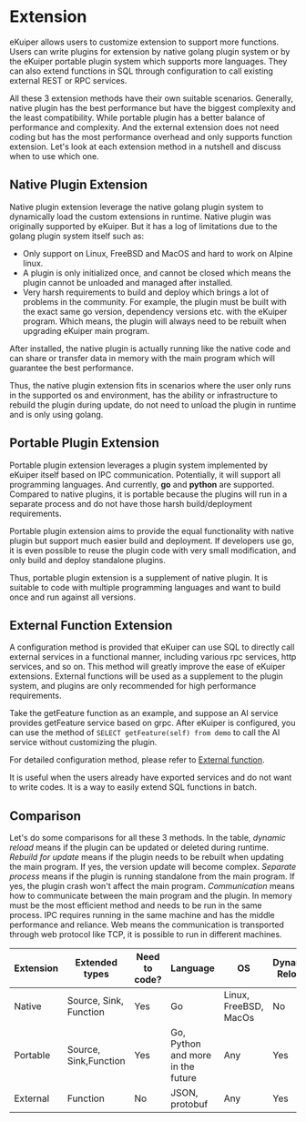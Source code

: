 # Extension

eKuiper allows users to customize extension to support more functions. Users can write plugins for extension by native golang plugin system or by the eKuiper portable plugin system which supports more languages. They can also extend functions in SQL through configuration to call existing external REST or RPC services.

All these 3 extension methods have their own suitable scenarios. Generally, native plugin has the best performance but have the biggest complexity and the least compatibility. While portable plugin has a better balance of performance and complexity. And the external extension does not need coding but has the most performance overhead and only supports function extension. Let's look at each extension method in a nutshell and discuss when to use which one.

## Native Plugin Extension

Native plugin extension leverage the native golang plugin system to dynamically load the custom extensions in runtime. Native plugin was originally supported by eKuiper. But it has a log of limitations due to the golang plugin system itself such as:

- Only support on Linux, FreeBSD and MacOS and hard to work on Alpine linux.
- A plugin is only initialized once, and cannot be closed which means the plugin cannot be unloaded and managed after installed.
- Very harsh requirements to build and deploy which brings a lot of problems in the community. For example, the plugin must be built with the exact same go version, dependency versions etc. with the eKuiper program. Which means, the plugin will always need to be rebuilt when upgrading eKuiper main program.

After installed, the native plugin is actually running like the native code and can share or transfer data in memory with the main program which will guarantee the best performance.

Thus, the native plugin extension fits in scenarios where the user only runs in the supported os and environment, has the ability or infrastructure to rebuild the plugin during update, do not need to unload the plugin in runtime and is only using golang. 

## Portable Plugin Extension

Portable plugin extension leverages a plugin system implemented by eKuiper itself based on IPC communication. Potentially, it will support all programming languages. And currently, **go** and **python** are supported. Compared to native plugins, it is portable because the plugins will run in a separate process and do not have those harsh build/deployment requirements. 

Portable plugin extension aims to provide the equal functionality with native plugin but support much easier build and deployment. If developers use go, it is even possible to reuse the plugin code with very small modification, and only build and deploy standalone plugins.

Thus, portable plugin extension is a supplement of native plugin. It is suitable to code with multiple programming languages and want to build once and run against all versions. 

## External Function Extension

A configuration method is provided that eKuiper can use SQL to directly call external services in a functional manner, including various rpc services, http services, and so on. This method will greatly improve the ease of eKuiper extensions. External functions will be used as a supplement to the plugin system, and plugins are only recommended for high performance requirements.

Take the getFeature function as an example, and suppose an AI service provides getFeature service based on grpc. After eKuiper is configured, you can use the method of `SELECT getFeature(self) from demo` to call the AI service without customizing the plugin.

For detailed configuration method, please refer to [External function](external/external_func.md).

It is useful when the users already have exported services and do not want to write codes. It is a way to easily extend SQL functions in batch.

## Comparison

Let's do some comparisons for all these 3 methods. In the table, *dynamic reload* means if the plugin can be updated or deleted during runtime. *Rebuild for update* means if the plugin needs to be rebuilt when updating the main program. If yes, the version update will become complex. *Separate process* means if the plugin is running standalone from the main program. If yes, the plugin crash won't affect the main program. *Communication* means how to communicate between the main program and the plugin. In memory must be the most efficient method and needs to be run in the same process. IPC requires running in the same machine and has the middle performance and reliance. Web means the communication is transported through web protocol like TCP, it is possible to run in different machines. 

| Extension | Extended types         | Need to code? | Language                          | OS                    | Dynamic Reload | Rebuild for update? | Separate Process? | Communication |
|-----------|------------------------|---------------|-----------------------------------|-----------------------|----------------|---------------------|-------------------|---------------|
| Native    | Source, Sink, Function | Yes           | Go                                | Linux, FreeBSD, MacOs | No             | Yes                 | No                | In memory     |
| Portable  | Source, Sink,Function  | Yes           | Go, Python and more in the future | Any                   | Yes            | No                  | Yes               | IPC           |
| External  | Function               | No            | JSON, protobuf                    | Any                   | Yes            | No                  | Yes               | Web           |
